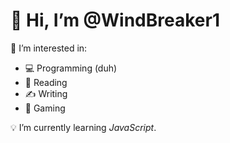 # 👋 Hi, I’m @WindBreaker1

👨 I’m interested in:
- 💻 Programming (duh)
- 🔖 Reading
- ✍️ Writing
- 👾 Gaming

💡 I’m currently learning *JavaScript*.

<!---
WindBreaker1/WindBreaker1 is a ✨ special ✨ repository because its `README.md` (this file) appears on your GitHub profile.
You can click the Preview link to take a look at your changes.
--->
